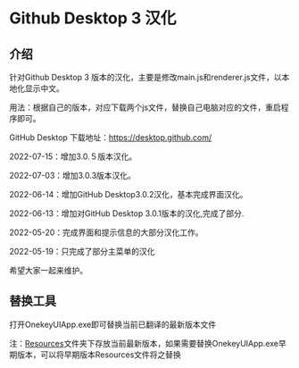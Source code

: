 # Github Desktop 3 汉化

## 介绍


针对Github Desktop 3 版本的汉化，主要是修改main.js和renderer.js文件，以本地化显示中文。

用法：根据自己的版本，对应下载两个js文件，替换自己电脑对应的文件，重启程序即可。

GitHub Desktop 下载地址：https://desktop.github.com/

2022-07-15：增加3.0.５版本汉化。

2022-07-03：增加3.0.3版本汉化。

2022-06-14：增加GitHub Desktop3.0.2汉化，基本完成界面汉化。

2022-06-13：增加对GitHub Desktop 3.0.1版本的汉化,完成了部分.

2022-05-20：完成界面和提示信息的大部分汉化工作。

2022-05-19：只完成了部分主菜单的汉化

希望大家一起来维护。

## 替换工具

打开OnekeyUIApp.exe即可替换当前已翻译的最新版本文件

注：[Resources](./替换工具/Resources)文件夹下存放当前最新版本，如果需要替换OnekeyUIApp.exe早期版本，可以将早期版本Resources文件将之替换

